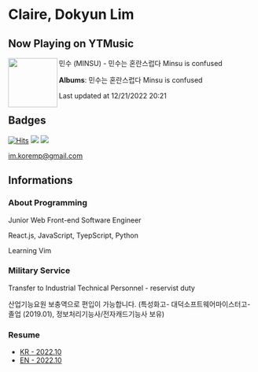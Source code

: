 # Claire, Dokyun Lim

## Now Playing on YTMusic

[<img align="left" width="100" src="https://lh3.googleusercontent.com/fSGkiQ4dUPbjQuEa8Gw__oALBeGJMwnBJWM6uiEIY_7Uqj-DRGbQDj3I_ISYHvZsJN6N89Vl_Q54EQ">](https://music.youtube.com/watch?v=hq7uG0EwYOg)

민수 (MINSU) - 민수는 혼란스럽다 Minsu is confused

**Albums**: 민수는 혼란스럽다 Minsu is confused

Last updated at 12/21/2022 20:21

## Badges

[![Hits](https://hits.seeyoufarm.com/api/count/incr/badge.svg?url=https%3A%2F%2Fgithub.com%2Fkoremp%2Fkormep&count_bg=%2379C83D&title_bg=%23555555&icon=&icon_color=%23E7E7E7&title=hits&edge_flat=false)](https://hits.seeyoufarm.com)
<a href="https://dev.to/koremp"><img src="https://img.shields.io/badge/dev.to-0A0A0A?style=for-the-badge&logo=devdotto&logoColor=white"/></a>
<a href="https://www.linkedin.com/in/koremp"><img src="https://img.shields.io/badge/LinkedIn-0077B5?style=flat-square&logo=linkedin&logoColor=white"/></a>

im.koremp@gmail.com

## Informations

### About Programming

Junior Web Front-end Software Engineer

React.js, JavaScript, TyepScript, Python

Learning Vim

### Military Service

Transfer to Industrial Technical Personnel - reservist duty

산업기능요원 보충역으로 편입이 가능합니다. (특성화고- 대덕소프트웨어마이스터고- 졸업 (2019.01), 정보처리기능사/전자캐드기능사 보유)

### Resume

* [KR - 2022.10](./resume/README.md)
* [EN - 2022.10](./resume/README.en.md)
